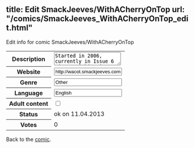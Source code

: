 title: Edit SmackJeeves/WithACherryOnTop
url: "/comics/SmackJeeves_WithACherryOnTop_edit.html"
---
Edit info for comic SmackJeeves/WithACherryOnTop

<form name="comic" action="http://gaepostmail.appengine.com/comic" name="post">
<table class="comicinfo">
<tr>
<th>Description</th><td><textarea name="description">Started in 2006, currently in Issue 6 Kira Morishita is just your everyday high school student: average grades, many friends and plays on Sakio Highs Boys soccer team. His secret? Hes actually a she! After finding out that Sakio High no longer has a girls team, Kira disguises herself as a boy to play. As the saying goes, Whatever can go wrong, will. Her new best friend fell in love with her at first sight, she likes the boy that sits next to her in class, but he hates her, and on top of that shes a benchwarmer until further notice: is this what she traded her skirt in for? Will Kira be able to become a star on the boys soccer team, and keep the others from finding out she's a girl? ~READS RIGHT to LEFT~ ^_^ Should update regularly, but we don't really know :/</textarea></td>
</tr>
<tr>
<th>Website</th><td><input type="text" name="url" value="http://wacot.smackjeeves.com/comics/"/></td>
</tr>
<tr>
<th>Genre</th><td><input type="text" name="genre" value="Other"/></td>
</tr>
<tr>
<th>Language</th><td><input type="text" name="language" value="English"/></td>
</tr>
<tr>
<th>Adult content</th><td><input type="checkbox" name="adult" value="adult" /></td>
</tr>
<tr>
<th>Status</th><td>ok on 11.04.2013</td>
</tr>
<tr>
<th>Votes</th><td>0</div></td>
</tr>
</table>
</form>

Back to the [comic](/comics/SmackJeeves_WithACherryOnTop.html).
